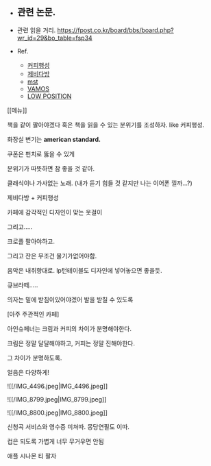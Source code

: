- 관련 논문.
	- 
- 관련 읽을 거리.
    https://fpost.co.kr/board/bbs/board.php?wr_id=29&bo_table=fsp34

  

- Ref.
    - [커피행성](https://map.naver.com/p/entry/place/1732008617?c=15.00,0,0,0,dh)
    - [제비다방](https://map.naver.com/p/entry/place/30830770?c=15.00,0,0,0,dh)
    - [mst](https://map.naver.com/p/entry/place/1266794455?c=15.00,0,0,0,dh)
    - [VAMOS](https://map.naver.com/p/entry/place/1600322614?c=15.00,0,0,0,dh)
    - [LOW POSITION](https://map.naver.com/p/search/low%20position/place/1618279134?c=15.00,0,0,0,dh&isCorrectAnswer=true)

[[메뉴]]

  

책을 같이 팔아야겠다 혹은 책을 읽을 수 있는 분위기를 조성하자. like 커피행성.

화장실 변기는 **american standard.**

쿠폰은 펀치로 뚫을 수 있게

분위기가 따뜻하면 참 좋을 것 같아.

클래식이나 가사없는 노래. (내가 듣기 힘들 것 같지만 나는 이어폰 낄까…?)

제비다방 + 커피행성

카페에 감각적인 디자인이 맞는 옷걸이

그리고.....

크로플 팔아야하고.

그리고 잔은 무조건 물기가없어야함.

음악은 내취향대로. lp턴테이블도 디자인에 넣어놓으면 좋을듯.

큐브라떼.....

의자는 밑에 받침이있어야겠어 발을 받칠 수 있도록

[아주 주관적인 카페]

아인슈페너는 크림과 커피의 차이가 분명해야한다.

크림은 정말 달달해야하고, 커피는 정말 진해야한다.

그 차이가 분명하도록.

얼음은 다양하게!

  

![[/IMG_4496.jpeg|IMG_4496.jpeg]]

![[/IMG_8799.jpeg|IMG_8799.jpeg]]

![[/IMG_8800.jpeg|IMG_8800.jpeg]]

신청곡 서비스와 영수증 미쳐따. 몽당연필도 이따.

  

  

컵은 되도록 가볍게 너무 무거우면 안됨

애플 시나몬 티 팔자